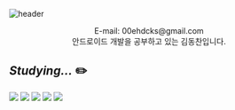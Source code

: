 ![header](https://capsule-render.vercel.app/api?type=wave&color=F8E2CF&height=300&fontAlignY=40&fontAlign=30&section=header&text=HelloWorld&fontColor=ffff&fontSize=70&animation=fadeIn)







<div align="center"> E-mail: 00ehdcks@gmail.com </div>  

<div align="center"> 안드로이드 개발을 공부하고 있는 김동찬입니다. </div>  
 
##  _**Studying...**_  ✏️
<img src="https://img.shields.io/badge/Kotlin-7F52FF?style=flat-square&logo=kotlin&logoColor=white"/>
<img src="https://img.shields.io/badge/Android-3DDC84?style=flat-square&logo=Android&logoColor=white"/> 
<img src="https://img.shields.io/badge/AndroidStudio-3DDC84?style=flat-square&logo=AndroidStudio&logoColor=white"/>
<img src="https://img.shields.io/badge/Git-F05032?style=flat-square&logo=Git&logoColor=white"/>
<img src="https://img.shields.io/badge/Linux-FCC624?style=flat-square&logo=Linux&logoColor=white"/>
